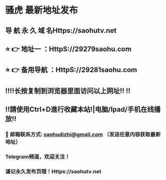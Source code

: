 # 骚虎 最新地址发布 
## 导 航 永 久 域 名Https://saohutv.net
## ⭐️ 👉 地址一 ：HttpS://29279saohu.com
## ⭐️ 👉 备用导航 ：HttpS://29281saohu.com
## ‼️‼️长按复制到浏览器里面访问以上网址‼️  ‼️
## ‼️請使用Ctrl+D進行收藏本站!|电脑/Ipad/手机在线播放‼️
### 📧 邮箱联系方式: saohudizhi@gmail.com （发送任意内容获取最新地址）
### Telegram频道，欢迎关注！
### 谨记永久发布页哦！Https://saohutv.net
